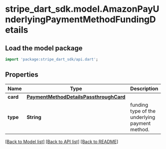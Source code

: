# stripe_dart_sdk.model.AmazonPayUnderlyingPaymentMethodFundingDetails

## Load the model package
```dart
import 'package:stripe_dart_sdk/api.dart';
```

## Properties
Name | Type | Description | Notes
------------ | ------------- | ------------- | -------------
**card** | [**PaymentMethodDetailsPassthroughCard**](PaymentMethodDetailsPassthroughCard.md) |  | [optional] 
**type** | **String** | funding type of the underlying payment method. | [optional] 

[[Back to Model list]](../README.md#documentation-for-models) [[Back to API list]](../README.md#documentation-for-api-endpoints) [[Back to README]](../README.md)


